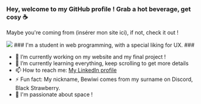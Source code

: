 ### Hey, welcome to my GitHub profile ! Grab a hot beverage, get cosy ☕ ###
<p> Maybe you're coming from (insérer mon site ici), if not, check it out ! </p>

<img src=https://cdn.pixabay.com/photo/2016/02/03/08/32/banner-1176676_1280.jpg />
### I'm a student in web programming, with a special liking for UX. ###

- 🔭 I’m currently working on my website and my final project !
- 🌱 I’m currently learning everything, keep scrolling to get more details 
- 📫 How to reach me: <a href="https://www.linkedin.com/in/marie-ang%C3%A9lique-sommier-b94969b3/"> My LinkedIn profile </a>
- ⚡ Fun fact: My nickname, Bewiwi comes from my surname on Discord, Black Strawberry.
- 🌌 I'm passionate about space !

